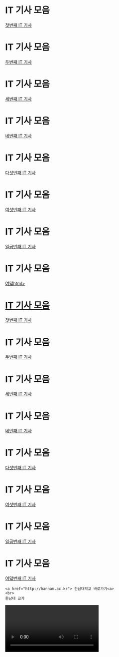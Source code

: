 <html>
  <head>
    <title>방석현의 웹페이지</title>
  </head>

<body>
  <h1>IT 기사 모음</h1>
  <a href="https://www.apple.com/kr/newsroom/2025/03/apple-intelligence-features-are-now-available-in-korean/
">첫번째 IT 기사</a>

  
<body>
  <h1>IT 기사 모음</h1>
  <a href="https://zdnet.co.kr/view/?no=20250319131712" target="_blank">두번째 IT 기사</a>
 </body>
</html>
<body>
  <h1>IT 기사 모음</h1>
  <a href="https://news.mt.co.kr/mtview.php?no=2025032514280248794&VN" target="_blank">세번째 IT 기사</a>
<body>
  <h1>IT 기사 모음</h1>
  <a href="https://www.hani.co.kr/arti/economy/consumer/1189856.html
" target="_blank">네번째 IT 기사</a>
<body>
  <h1>IT 기사 모음</h1>
  <a href="https://www.insight.co.kr/news/498245" target="_blank">다섯번째 IT 기사</a>
  <body>
  <h1>IT 기사 모음</h1>
  <a href="https://www.sciencetimes.co.kr/nscvrg/view/menu/249?searchCategory=221&nscvrgSn=260153
">여섯번째 IT 기사</a>
<body>
  <h1>IT 기사 모음</h1>
  <a href=" https://www.hankyung.com/article/202504280994i
">일곱번째 IT 기사</a>
<body>
  <h1>IT 기사 모음</h1>
  <a href="https://www.e-focus.co.kr/news/articleView.html?idxno=3000141
">여덟html>
  <head>
    <title>방석현의 웹페이지</title>
  </head>

<body>
  <h1>IT 기사 모음</h1>
  <a href="https://www.apple.com/kr/newsroom/2025/03/apple-intelligence-features-are-now-available-in-korean/
">첫번째 IT 기사</a>

  
<body>
  <h1>IT 기사 모음</h1>
  <a href="https://zdnet.co.kr/view/?no=20250319131712" target="_blank">두번째 IT 기사</a>
 </body>
</html>
<body>
  <h1>IT 기사 모음</h1>
  <a href="https://news.mt.co.kr/mtview.php?no=2025032514280248794&VN" target="_blank">세번째 IT 기사</a>
<body>
  <h1>IT 기사 모음</h1>
  <a href="https://www.hani.co.kr/arti/economy/consumer/1189856.html
" target="_blank">네번째 IT 기사</a>
<body>
  <h1>IT 기사 모음</h1>
  <a href="https://www.insight.co.kr/news/498245" target="_blank">다섯번째 IT 기사</a>
  <body>
  <h1>IT 기사 모음</h1>
  <a href="https://www.sciencetimes.co.kr/nscvrg/view/menu/249?searchCategory=221&nscvrgSn=260153
">여섯번째 IT 기사</a>
<body>
  <h1>IT 기사 모음</h1>
  <a href=" https://www.hankyung.com/article/202504280994i
">일곱번째 IT 기사</a>
<body>
  <h1>IT 기사 모음</h1>
  <a href="https://www.e-focus.co.kr/news/articleView.html?idxno=3000141
">여덟번째 IT 기사</a>












<!DOCTYPE html>
<html lang="ko">
<head>
    <meta charset="UTF-8">
    <meta name="viewport" content="width=device-width, initial-scale=1.0">
    <title>방석현의 웹페이지</title>
</head>
<body>

    <a href="http://hannam.ac.kr"> 한남대학교 바로가기<a>
    <br>
    한남대 교가
<video controls="" autoplay="" name="media">
    
    
      <source src="https://hannam.ac.kr/data/about/schoolsong.mp3" type="audio/mpeg">
    </video>
    <br>
        <br>
    한남대 교가
<video controls="" autoplay="" name="media">
    
    
      <source src="https://hannam.ac.kr/data/about/schoolsong.mp3" type="audio/mpeg">
    </video>
    <br>
    유튜브 링크 
    <br>
    <iframe width="560" height="315" src="https://www.youtube.com/embed/96kqclBc2Sw?si=9apz2-IfQJX5ruoY" title="YouTube video player" frameborder="0" allow="accelerometer; autoplay; clipboard-write; encrypted-media; gyroscope; picture-in-picture; web-share" referrerpolicy="strict-origin-when-cross-origin" allowfullscreen></iframe>
</body>
</html>

